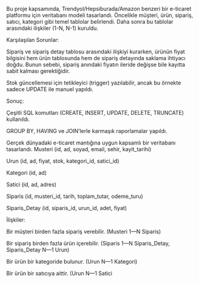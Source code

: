 Bu proje kapsamında, Trendyol/Hepsiburada/Amazon benzeri bir e-ticaret platformu için veritabanı modeli tasarlandı. Öncelikle müşteri, ürün, sipariş, satıcı, kategori gibi temel tablolar belirlendi. Daha sonra bu tablolar arasındaki ilişkiler (1-N, N-1) kuruldu.

Karşılaşılan Sorunlar:

Sipariş ve sipariş detay tablosu arasındaki ilişkiyi kurarken, ürünün fiyat bilgisini hem ürün tablosunda hem de sipariş detayında saklama ihtiyacı doğdu. Bunun sebebi, sipariş anındaki fiyatın ileride değişse bile kayıtta sabit kalması gerektiğidir.

Stok güncellemesi için tetikleyici (trigger) yazılabilir, ancak bu örnekte sadece UPDATE ile manuel yapıldı.


Sonuç:

Çeşitli SQL komutları (CREATE, INSERT, UPDATE, DELETE, TRUNCATE) kullanıldı.

GROUP BY, HAVING ve JOIN’lerle karmaşık raporlamalar yapıldı.

Gerçek dünyadaki e-ticaret mantığına uygun kapsamlı bir veritabanı tasarlandı.
Musteri (id, ad, soyad, email, sehir, kayit_tarihi)

Urun (id, ad, fiyat, stok, kategori_id, satici_id)

Kategori (id, ad)

Satici (id, ad, adres)

Siparis (id, musteri_id, tarih, toplam_tutar, odeme_turu)

Siparis_Detay (id, siparis_id, urun_id, adet, fiyat)


İlişkiler:

Bir müşteri birden fazla sipariş verebilir. (Musteri 1—N Siparis)

Bir sipariş birden fazla ürün içerebilir. (Siparis 1—N Siparis_Detay, Siparis_Detay N—1 Urun)

Bir ürün bir kategoride bulunur. (Urun N—1 Kategori)

Bir ürün bir satıcıya aittir. (Urun N—1 Satici
